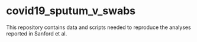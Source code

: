 # covid19_sputum_v_swabs

This repository contains data and scripts needed to reproduce the analyses reported in Sanford et al.
